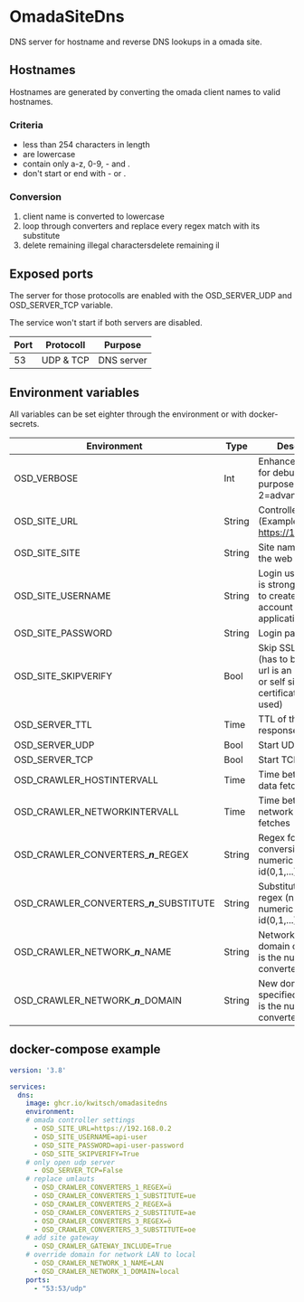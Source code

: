# OmadaSiteDns

DNS server for hostname and reverse DNS lookups in a omada site.

## Hostnames

Hostnames are generated by converting the omada client names to valid hostnames.

### Criteria

* less than 254 characters in length
* are lowercase
* contain only a-z, 0-9, - and .
* don't start or end with - or .

### Conversion

1. client name is converted to lowercase
2. loop through converters and replace every regex match with its substitute
3. delete remaining illegal charactersdelete remaining il

## Exposed ports

The server for those protocolls are enabled with the OSD_SERVER_UDP and OSD_SERVER_TCP variable.

The service won't start if both servers are disabled.


| Port | Protocoll | Purpose    |
| ------ | ----------- | ------------ |
| 53   | UDP & TCP | DNS server |

## Environment variables

All variables can be set eighter through the environment or with docker-secrets.


| Environment                               | Type   | Description                                                                                             | Default | Required |
| ------------------------------------------- | -------- | --------------------------------------------------------------------------------------------------------- | --------- | :--------- |
| OSD_VERBOSE                               | Int    | Enhanced logging for debugging purpose (1=active / 2=advanced)                                          | 0       |          |
| OSD_SITE_URL                              | String | Controller url (Example: https://192.168.0.2)                                                           |         | ✔       |
| OSD_SITE_SITE                             | String | Site name as seen in the web interface                                                                  | Default | ✔       |
| OSD_SITE_USERNAME                         | String | Login username (it is strongly advised to create a seperate account for each application & site)        |         | ✔       |
| OSD_SITE_PASSWORD                         | String | Login password                                                                                          |         | ✔       |
| OSD_SITE_SKIPVERIFY                       | Bool   | Skip SSL verification (has to be true if the url is an IP address or self signed certificates are used) | False   |          |
| OSD_SERVER_TTL                            | Time   | TTL of the DNS responses                                                                                | 5m      |          |
| OSD_SERVER_UDP                            | Bool   | Start UDP server                                                                                        | True    |          |
| OSD_SERVER_TCP                            | Bool   | Start TCP server                                                                                        | True    |          |
| OSD_CRAWLER_HOSTINTERVALL                 | Time   | Time between client data fetches                                                                        | 5m      |          |
| OSD_CRAWLER_NETWORKINTERVALL              | Time   | Time between network data fetches                                                                       | 60m     |          |
| OSD_CRAWLER_CONVERTERS_***n***_REGEX      | String | Regex for hostname conversion (n is the numeric converter id(0,1,...))                                  |         |          |
| OSD_CRAWLER_CONVERTERS_***n***_SUBSTITUTE | String | Substitution for the regex (n is the numeric converter id(0,1,...))                                     |         |          |
| OSD_CRAWLER_NETWORK_***n***_NAME          | String | Network name for domain override (n is the numeric converter id(0,1,...))                               |         |          |
| OSD_CRAWLER_NETWORK_***n***_DOMAIN        | String | New domain for the specified network (n is the numeric converter id(0,1,...))                           |         |          |

## docker-compose example

```yaml
version: '3.8'

services:
  dns:
    image: ghcr.io/kwitsch/omadasitedns
    environment:
    # omada controller settings
      - OSD_SITE_URL=https://192.168.0.2
      - OSD_SITE_USERNAME=api-user
      - OSD_SITE_PASSWORD=api-user-password
      - OSD_SITE_SKIPVERIFY=True
    # only open udp server
      - OSD_SERVER_TCP=False
    # replace umlauts
      - OSD_CRAWLER_CONVERTERS_1_REGEX=ü
      - OSD_CRAWLER_CONVERTERS_1_SUBSTITUTE=ue
      - OSD_CRAWLER_CONVERTERS_2_REGEX=ä
      - OSD_CRAWLER_CONVERTERS_2_SUBSTITUTE=ae
      - OSD_CRAWLER_CONVERTERS_3_REGEX=ö
      - OSD_CRAWLER_CONVERTERS_3_SUBSTITUTE=oe
    # add site gateway
      - OSD_CRAWLER_GATEWAY_INCLUDE=True
    # override domain for network LAN to local
      - OSD_CRAWLER_NETWORK_1_NAME=LAN
      - OSD_CRAWLER_NETWORK_1_DOMAIN=local
    ports:
      - "53:53/udp"
```

